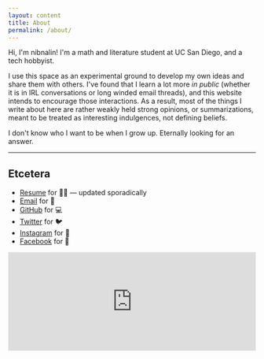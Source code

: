```yaml
---
layout: content
title: About
permalink: /about/
---
```

Hi, I'm nibnalin! I'm a math and literature student at UC San Diego, and a tech hobbyist.

I use this space as an experimental ground to develop my own ideas and share them with others. I've found that I learn a lot more _in public_ (whether it is in IRL conversations or long winded email threads), and this website intends to encourage those interactions. As a result, most of the things I write about here are rather weakly held strong opinions, or summarizations, meant to be treated as interesting indulgences, not defining beliefs.

I don't know who I want to be when I grow up. Eternally looking for an answer.

----

## Etcetera

- [Resume](//nibnalin.me/assets/resume.pdf) for 👨‍💻 — updated sporadically
- [Email](mailto:nalinbhardwaj@nibnalin.me) for 👋
- [GitHub](//www.github.com/nalinbhardwaj) for 💻
- [Twitter](//www.twitter.com/nibnalin) for 🐦
- [Instagram](//www.instagram.com/nibnalin) for 📸
- [Facebook](//www.facebook.com/nibnalin) for 🐻

<iframe src="https://nibnalin.substack.com/embed" width="100%" height="200" style="background:$c-accent__purple;" frameborder="0" scrolling="no"></iframe>
